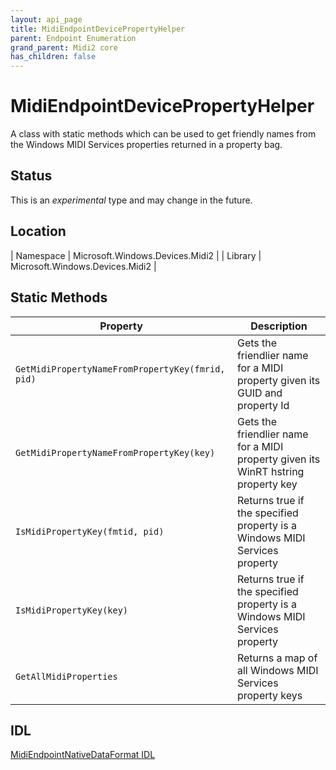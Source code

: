 ```yaml
---
layout: api_page
title: MidiEndpointDevicePropertyHelper
parent: Endpoint Enumeration
grand_parent: Midi2 core
has_children: false
---
```


# MidiEndpointDevicePropertyHelper

A class with static methods which can be used to get friendly names from the Windows MIDI Services properties returned in a property bag.

## Status

This is an *experimental* type and may change in the future.

## Location

| Namespace | Microsoft.Windows.Devices.Midi2 |
| Library | Microsoft.Windows.Devices.Midi2 |

## Static Methods

| Property | Description |
| --------------- | ----------- |
| `GetMidiPropertyNameFromPropertyKey(fmrid, pid)` | Gets the friendlier name for a MIDI property given its GUID and property Id |
| `GetMidiPropertyNameFromPropertyKey(key)` | Gets the friendlier name for a MIDI property given its WinRT hstring property key |
| `IsMidiPropertyKey(fmtid, pid)` | Returns true if the specified property is a Windows MIDI Services property |
| `IsMidiPropertyKey(key)` | Returns true if the specified property is a Windows MIDI Services property |
| `GetAllMidiProperties` | Returns a map of all Windows MIDI Services property keys |

## IDL

[MidiEndpointNativeDataFormat IDL](https://github.com/microsoft/MIDI/blob/main/src/app-sdk/winrt/MidiEndpointDevicePropertyHelper.idl)

